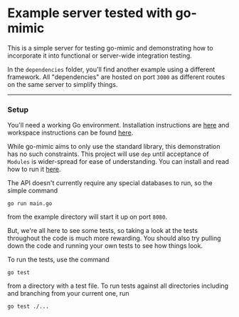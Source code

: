 # Example server tested with go-mimic

This is a simple server for testing go-mimic and demonstrating how to incorporate it into functional or server-wide integration testing.

In the `dependencies` folder, you'll find another example using a different framework. All "dependencies" are hosted on port `3000` as different routes on the same server to simplify things.

---
### Setup

You'll need a working Go environment. Installation instructions are [here](https://golang.org/doc/install) and workspace instructions can be found [here](https://golang.org/doc/code.html).

While go-mimic aims to only use the standard library, this demonstration has no such constraints. This project will use `dep` until acceptance of `Modules` is wider-spread for ease of understanding. You can install and read how to run it [here](https://github.com/golang/dep).

The API doesn't currently require any special databases to run, so the simple command

    go run main.go

from the example directory will start it up on port `8080`. 

But, we're all here to see some tests, so taking a look at the tests throughout the code is much more rewarding. You should also try pulling down the code and running your own tests to see how things look.

To run the tests, use the command

    go test

from a directory with a test file. To run tests against all directories including and branching from your current one, run

    go test ./...
